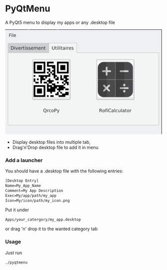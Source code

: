 # PyQtMenu
A PyQt5 menu to display my apps or any .desktop file

<img src="https://raw.githubusercontent.com/Daguhh/PyQtMenu/master/Screenshot.png" width="600">

* Display desktop files into multiple tab, 
* Drag'n'Drop desktop file to add it in menu

### Add a launcher
You should have a .desktop file with the following entries:
```
[Desktop Entry]
Name=My_App_Name
Comment=My App Description
Exec=My/app/path/my_app
Icon=My/icon/path/my_icon.png
```
Put it under 
```
Apps/your_catergory/my_app.desktop
```
or drag 'n' drop it to the wanted category tab

### Usage
Just run
```bash
./pyqtmenu
```
